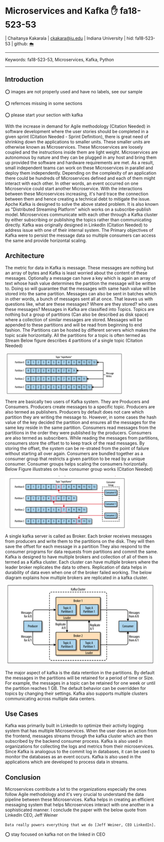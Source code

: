 # Microservices and Kafka :hand: fa18-523-53

| Chaitanya Kakarala
| ckakara@iu.edu
| Indiana University
| hid: fa18-523-53
| github: [:cloud:](https://github.com/cloudmesh-community/fa18-523-53/blob/master/paper/paper.md)

---

Keywords: fa18-523-53, Microservices, Kafka, Python

---

## Introduction

:o: images are not properly used and have no labels, see our sample

:o: refernces missing in some sections

:o: please start your section with kafka 

With the increase in demand for Agile methodology (Citation Needed) in software development where the user stories should be completed in a given sprint (Citation Needed - Sprint Definition), there is great need of shrinking down the applications to smaller units. These smaller units are otherwise known as Microservices. These Microservices are loosely coupled and the instructions inside them are light weight. Microservices are autonomous by nature and they can be plugged in any host and bring them up provided the software and hardware requirements are met. As a result, small independent teams can work on these Microservices in parallel and deploy them independently. Depending on the complexity of an application there could be  hundreds of Microservices defined and each of them might interact with each other. In other words, an event occurred on one  Microservice could start another Microservice. With the interactions between these Microservices increasing, it's hard trace the connection between them and hence creating a technical debt to mitigate the issue.
Apche Kafka is designed to solve the above stated problem. It is also known as "Distributed Streaming Platform" which works on a subscribe-publish model. Microservices communicate with each other through a Kafka cluster by either subscribing or publishing the topics rather than communicating directly. Kafka was originally designed in LinkedIn (Citation Needed) to address issue with one of their internal system. The Primary objectives of Kafka were to persist the message data so multiple consumers can access the same and provide horizontal scaling. 


## Architecture

The metric for data in Kafka is message. These messages are nothing but an array of bytes and Kafka is least worried about the content of these messages. Optionally a message can have a key which is again an array of text whose hash value determines the partition the message will be written to. Doing so will guarantee that the messages with same hash value will be stored into the same partition.  Messages can also be sent in batches which in other words, a bunch of messages sent all at once. That leaves us with questions like, what are these messages? Where are they stored? who uses these messages? 
Messages in Kafka are classified into Topics. Topics are nothing but a group of partitions (Can also be described as disk space) where a collection of similar messages are stored. Messages will be appended to these partitions and will be read from beginning to end fashion. The Partitions can be hosted by different servers which makes the topic scale horizontally.
All the partitions for a topic is often termed as Stream
Below figure describes 4 partitions of a single topic (Citation Needed)

![](images/kafkaPartitions.png)

There are basically two users of Kafka system. They are Producers and Consumers. Producers create messages to a specific topic. Producers are also termed as publishers. Producers by default does not care which partition they are writing the message to. However, in some cases the hash value of the key decided the partition and ensures all the messages for the same key reside in the same partition. Consumers read messages from the partitions in the order they were published by the producers. Consumers are also termed as subscribers. While reading the messages from partitions, consumers store the offset to to keep track of the read messages. By storing the offset, the system can be re-strated from the point of failure without starting all over again. Consumers are bundled together as a consumer group that restricts a given partition to be read by a unique consumer. Consumer groups helps scaling the consumers horizontally. Below Figure illustrates on how consumer group works (Citation Needed)

![](images/kafkaConsumerGroup.png)

A single kafka server is called as Broker. Each broker receives messages from producers and write them to the partitions on the disk. They will then save the offset for each message in a partition They also respond to the consumer programs for data requests from partitions and commit the same. Kafka is designed to have multiple brokers and collection of all of them is termed as a Kafka cluster. Each cluster can have multiple brokers where the leader broker replicates the data to others. Replication of data helps in durability of data even when one of the broker failed working. The below diagram explains how multiple brokers are replicated in a kafka cluster.

![](images/kafkaBrokers.png)

The major aspect of kafka is the data retention in the partitions. By default the messages in the partitions will be retained for a period of time or Size. For example, the messages in a topic can be retained for one week or until the partition reaches 1 GB. The default behavior can be overridden for topics by changing their settings. Kafka also supports multiple clusters communicating across multiple data centers.


## Use Cases

Kafka was primarily built in LinkedIn to optimize their activity logging system that has multiple Microservices. When the user does an action from the frontend, messages streams through the kafka cluster which are then subscribed by the backend consumer process. Kafka is also used in organizations for collecting the logs and metrics from their microservices. Since Kafka is analogous to the commit log in databases, it can be used to monitor the databases as an event occurs. Kafka is also used in the applications which are developed to process data in streams.

## Conclusion

Microservices contribute a lot to the organizations especially the ones follow Agile methodology and it's very crucial to understand the data pipeline between these Microservices. Kafka helps in creating an efficient messaging system that helps Microservices interact with one another in a sophisticated manner. I conclude the paper with the below quote from LinkedIn CEO, Jeff Weiner

``Data really powers everything that we do [Jeff Weiner, CEO LinkedIn].``

:o: stay focused on kafka not on the linked in CEO
